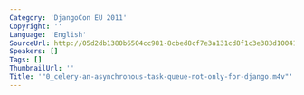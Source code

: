 ```yaml
---
Category: 'DjangoCon EU 2011'
Copyright: ''
Language: 'English'
SourceUrl: http://05d2db1380b6504cc981-8cbed8cf7e3a131cd8f1c3e383d10041.r93.cf2.rackcdn.com/djangocon-eu-2011/0_celery-an-asynchronous-task-queue-not-only-for-django.m4v
Speakers: []
Tags: []
ThumbnailUrl: ''
Title: '"0_celery-an-asynchronous-task-queue-not-only-for-django.m4v"'
---
```


